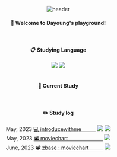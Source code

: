 <div align="center"> 

![header](https://capsule-render.vercel.app/api?type=cylinder&color=000000&height=150&section=header&text=verdantjuly&fontColor=ffffff&fontSize=70&animation=fadeIn&fontAlignY=55&desc=%20&descAlignY=62&descAlign=62)
  
####  :wave: Welcome to Dayoung's playground!
  
   <br/>
  
####  :clipboard: Studying Language
  
<img src="https://img.shields.io/badge/JavaScript-F7DF1E?style=for-the-badge&logo=JavaScript&logoColor=white">
<img src="https://img.shields.io/badge/node.js-339933?style=for-the-badge&logo=Node.js&logoColor=white">
 
   <br/>
   <br/>
  
#### 📌 Current Study

   
</br>
  
#### :pencil2: Study log


   May, 2023 [💻 introducewithmeㅤㅤㅤ](https://github.com/verdantjuly/codingwithme)
    <img src="https://i.postimg.cc/m2MZxMpT/python-logo-only.png"> <img src="https://i.postimg.cc/fR98fWb2/2023-05-22-11-55-16.png">  
   May, 2023 [📽️ moviechart ㅤㅤㅤㅤㅤㅤㅤ](https://github.com/verdantjuly/moviechart)
    <img src="https://i.postimg.cc/fR98fWb2/2023-05-22-11-55-16.png">  
   June, 2023 [📽️ zbase : moviechartㅤㅤㅤ](https://github.com/verdantjuly/moviechart)
   <img src="https://i.postimg.cc/fR98fWb2/2023-05-22-11-55-16.png"></p> 
   

</div>












